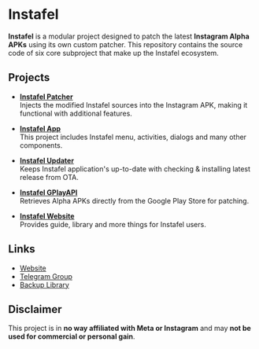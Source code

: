 # Instafel

**Instafel** is a modular project designed to patch the latest **Instagram Alpha APKs** using its own custom patcher. This repository contains the source code of six core subproject that make up the Instafel ecosystem.

## Projects

- **[Instafel Patcher](https://github.com/mamiiblt/instafel/tree/main/instafel.patcher)**  
  Injects the modified Instafel sources into the Instagram APK, making it functional with additional features.

- **[Instafel App](https://github.com/mamiiblt/instafel/tree/main/instafel.app)**  
  This project includes Instafel menu, activities, dialogs and many other components.

- **[Instafel Updater](https://github.com/mamiiblt/instafel/tree/main/instafel.updater)**  
  Keeps Instafel application's up-to-date with checking & installing latest release from OTA.

- **[Instafel GPlayAPI](https://github.com/mamiiblt/instafel/tree/main/instafel.gplayapi)**  
  Retrieves Alpha APKs directly from the Google Play Store for patching.

- **[Instafel Website](https://github.com/mamiiblt/instafel/tree/main/instafel.website)**  
  Provides guide, library and more things for Instafel users.

## Links

- [Website](https://instafel.mamiiblt.me)  
- [Telegram Group](https://t.me/instafel)
- [Backup Library](https://instafel.mamiiblt.me/library_backup)

## Disclaimer

This project is in **no way affiliated with Meta or Instagram** and may **not be used for commercial or personal gain**.  
